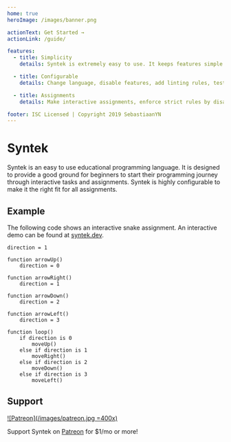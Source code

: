 ```yaml
---
home: true
heroImage: /images/banner.png

actionText: Get Started →
actionLink: /guide/

features:
  - title: Simplicity
    details: Syntek is extremely easy to use. It keeps features simple and reads like English to make it easy for beginners to get started with programming!

  - title: Configurable
    details: Change language, disable features, add linting rules, test code, move to different environments, and more!

  - title: Assignments
    details: Make interactive assignments, enforce strict rules by disabling features, and expand to new environments like Arduino and Minecraft!

footer: ISC Licensed | Copyright 2019 SebastiaanYN
---
```


# Syntek

Syntek is an easy to use educational programming language. It is designed to provide a good ground for beginners to start their programming journey through interactive tasks and assignments. Syntek is highly configurable to make it the right fit for all assignments.

## Example

The following code shows an interactive snake assignment. An interactive demo can be found at [syntek.dev](https://syntek.dev/).

```syntek
direction = 1

function arrowUp()
	direction = 0

function arrowRight()
	direction = 1

function arrowDown()
	direction = 2

function arrowLeft()
	direction = 3

function loop()
	if direction is 0
		moveUp()
	else if direction is 1
		moveRight()
	else if direction is 2
		moveDown()
	else if direction is 3
		moveLeft()
```

## Support

[![Patreon](/images/patreon.jpg =400x)](https://www.patreon.com/synteklang)

Support Syntek on [Patreon](https://www.patreon.com/synteklang) for $1/mo or more!
